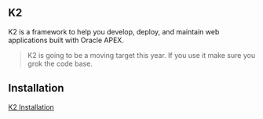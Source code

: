 
## K2

K2 is a framework to help you develop, deploy, and maintain web applications built with Oracle APEX.

> K2 is going to be a moving target this year. If you use it make sure you grok the code base.

## Installation

[K2 Installation](https://youtu.be/xk0xLeaHrHE)
